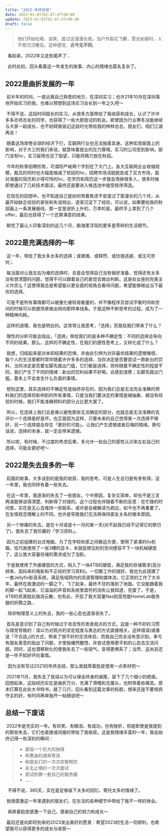 ```yaml
---
title: "2022-年终总结"
date: 2023-01-01T02:47:47+08:00
update: 2023-01-01T02:47:47+08:00
draft: false 
---
```


> 他们开始吃喝、谈笑，度过这漫漫长夜。当户外梨花飞舞，雪光如昼时，人不想沉沉睡去。这种感觉，**古今无不同**。


​	​	看起来，2022年又走到尾声了...

​	​	此时此刻，回头看着这一年发生的故事，内心的情绪也莫名复杂了。

## 2022是曲折发展的一年

​	​	前半年的时间，一直远离自己熟悉的地方，在深圳实习；也许21年10月在深圳落地开始实习的我，也难以预想到这场实习会长到一年之久吧～

​	​	不得不说，这段时间超长的实习，从很多方面带给了我收获和成长，认识了许许多多亦师亦友的同学，也获得了一些大胆尝试的机会。即使因为行业寒冬没能继续与大家一起成长，也不妨碍我铭记这段时光带给我的林林总总，朋友们，咱们江湖再会！

​	​	随着这场席卷全球的经济下行，互联网行业也无法独善其身。这种宏观层面上的影响，对于大三的我们来说，就意味着就业的压力骤增。实习的公司受到影响，部门没有hc，实习留用也没了指望，只能将精力放在秋招。

​	​	今年的秋季招聘形势，可谓将严峻两个字刻在了大门上。各大互联网企业收缩规模，裁员的同时也大幅度缩减了校招的hc，招聘市场活脱脱变成了买方市场，面对海量的简历和少得可怜的hc，在学历和简历这一步就会筛掉很多人，很多时候即使通过了几轮技术面试，最终还是要进入候选池中接受排序筛选。

​	​	 在现在的回想中，也不知道自己是如何带着焦虑不安度过了那漫长的几个月，从最开始缺乏经验的紧张和失误频出，逐渐沉淀下了经验，可以说，如果要给我的秋招画上一条发展曲线，那一定是波折上升的。万幸的是，最终手上拿到了几个offer，最后也获得了一个还算满意的结果。

​	​	聊完了最让人印象深刻的这几个月，脑海里浮现的更多是零碎的生活细节。

## 2022是充满选择的一年

​	​	这一年，带给了我太多太多的选择；或艰难、或释然、或彷徨逃避、或无可奈何；

​	​	每当面对让我左右为难的选择时，总是会觉得自己没有做好准备，觉得还有太多没有想清楚的问题，觉得不可以跟着自己的直觉去做出判断。这是处女座的完美主义作祟么？这使得我总是希望能以更全面的视角去看待问题，希望能够做出当下最优的选择。

​	​	可是不是所有事情都可以被量化被轻易衡量的，并不像程序员尝试平衡时间和空间的时候可以依据场景做出倾向那样单线条。于是这种不断思考的过程，成为了一种精神内耗。

​	​	这样的道理，我也是明白的。这常常让我思考，「选择」究竟给我们带来了什么？

​	​	理性的分析可能会指出，「选择」带给我们的是多种不确定性：不同的选择会导向不同的结果。那么，这样的不确定性，在我们的感性思考上，又转化成了什么？

​	​	我想，归结起来是对未知结果的恐惧，并由此引伸为对非最优结果的遗憾悔恨。每个人的生活里都时常伴随着许许多多的选择，当你决定是否要尝试一款新出的饮料、当你决定是否要左脚先踏出门槛，它们都是选择，但伴随着不确定性的程度不同，我们产生了不同的情绪：新出的饮料如果不好喝，会感到浪费；左脚先踏出门槛，基本上不会发生什么负面的事情。

​	​	想到这里，其实选择的不确定性是始终存在的，因为我们总是无法完全准确的预料我们的选择将影响到的所有事情，只是当我们要决定的事情是越抽象、越没有经验的时候，我们不能准确预料的部分占比更大罢了。

​	​	所以，在选择上我们总是难以避免那些无法确定的部分，也就总是无法准确的去评价一个选择是好是坏。也正是因为这样，只要未来的自己觉得某一次选择不够好，另一个选择就会存在「更好的可能」，让我们产生遗憾或者后悔的情绪。换句话说，选择的本身，就一定会带来遗憾。

​	​	所以呢，有时候，不过度的考虑后果，多允许一些自己的感性认识来左右自己的选择，可能会更好吧～

## 2022是失去良多的一年

​	​	前面的故事，大多谈到的是我的收获，我的思考。可是人生总归是有舍有得，这一年里，我也同样有着一些失去。

​	​	在这一年里，我逐渐的失去了一些朋友。个中原因，复杂又简单，却也不是三言两语能够说得清楚、判断得了对错的。这个过程也伴随着不断的反思：在忙碌的时间里，实在是无心去维持一些联系，或许是会被解读为疏远，如今也不再重要了。在友情观念理解上的不同，也许是导致我们无法再保持密友关系的根本原因。

​	​	另一个惨痛的失去，是在十月或是十一月的某一天(对不起我已经不记得它的祭日了)，我失去了我珍藏的「学习资料」。

​	​	因为之前组建的台式电脑，为了在学校和家之间搬运方便，使用了紧凑的itx机箱，恰巧我使用了一张3槽的显卡，本就捉襟见肘的空间便容不下一块机械硬盘了，这让我大容量存储的需求成为了泡影。

​	​	于是我使用了外接硬盘的方式，购入了一块4TB的硬盘，满足我的存储需求(高分辨率、高码率的电影和不正经的学习资料)。一切都工作的很好，我也为此搭建了一套Jellyfin影音系统，满足局域网内的资源管理和媒体流，它正常的工作了大半年，最终在我激动的一脚之下，飞了起来，最终不甘的落到了地面。它没能跟着我的脚一起飞起来，它滋滋的声音和系统里盘符的消失让我知道，完蛋了。于是，4TB的资源就此烟消云散，也有此，开启了我大容量Nas到高性能HomeLab服务器的折腾之路…

​	​	除却物理意义上的失去，我的一些心态也逐渐丧失了。

​	​	首先是意识到了自己有时候过于攻击性的发表观点的方式，这是一种不好的习惯与错觉导致的：误以为对观点的坚定程度与表达的方式直接相关。这样错误(或者说「不合适」)的方式，带来了很不好的交流体验，而我自己完全没有意识到。幸亏有朋友善意的指出了问题，才使我幡然醒悟，并尝试使用更平和的心态去交流问题。同时，这也潜移默化的使我失去了一些锐气，变得更佛系了；当然，这尚且还是一件不知好坏的事情。	

​	​	因为没有写过2021的年终总结，那么我就厚着脸皮借用一点素材吧～	

​	​	2021年11月，我失去了我误以为可以保全终身的阑尾，留下了几个细小的疤痕。回想起来，这段经历实在是曲折万分，充满了滑稽和无厘头，也附带着些痛苦。原本打算在此处大书特书，敲了几行，回头看到这篇文章的标题，想来还是不要喧宾夺主的好，有时间再单独开一帖细说吧～

## 总结一下废话

​	​	2022年是充实的一年。有欢笑、有眼泪，有成功，也有挫折，但是即使是我提到的那些失去，它们也直接或间接的带给了我收获。这是我情绪丰富的一年，我会始终记得一些深刻的瞬间：

> - 面临一个巨大的抉择
> - 和惠迪的通宵夜话
> - 和朋友们的一次次欢聚畅饮
> - 永无止境的一次次面试
> - 尝试折腾一套自己的服务器
> - ……

​	​	不得不说，365天，实在是足够装下太多的回忆、寄托太多的情绪了。

​	​	我很感激这一年里遇到的朋友们，在生活的各种细节中带给了我不一样的体会。

​	​	再厚着脸皮感激一下自己，感谢自己的努力和成长～

​	​	最后还是向即将到来的2023发出美好的愿景：希望2023的生活一切顺利，也希望我可以获得更多的成长与收获～